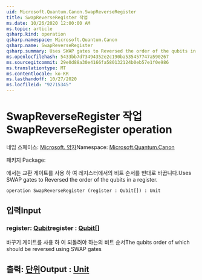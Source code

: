 ```yaml
---
uid: Microsoft.Quantum.Canon.SwapReverseRegister
title: SwapReverseRegister 작업
ms.date: 10/26/2020 12:00:00 AM
ms.topic: article
qsharp.kind: operation
qsharp.namespace: Microsoft.Quantum.Canon
qsharp.name: SwapReverseRegister
qsharp.summary: Uses SWAP gates to Reversed the order of the qubits in a register.
ms.openlocfilehash: 5433bb7d73494352e2c190ba535457747a590267
ms.sourcegitcommit: 29e0d88a30e4166fa580132124b0eb57e1f0e986
ms.translationtype: MT
ms.contentlocale: ko-KR
ms.lasthandoff: 10/27/2020
ms.locfileid: "92715345"
---
```

# <a name="swapreverseregister-operation"></a><span data-ttu-id="87bb3-102">SwapReverseRegister 작업</span><span class="sxs-lookup"><span data-stu-id="87bb3-102">SwapReverseRegister operation</span></span>

<span data-ttu-id="87bb3-103">네임 스페이스: [Microsoft. 양자](xref:Microsoft.Quantum.Canon)</span><span class="sxs-lookup"><span data-stu-id="87bb3-103">Namespace: [Microsoft.Quantum.Canon](xref:Microsoft.Quantum.Canon)</span></span>

<span data-ttu-id="87bb3-104">패키지 [](https://nuget.org/packages/)</span><span class="sxs-lookup"><span data-stu-id="87bb3-104">Package: [](https://nuget.org/packages/)</span></span>


<span data-ttu-id="87bb3-105">에서는 교환 게이트를 사용 하 여 레지스터에서의 비트 순서를 반대로 바꿉니다.</span><span class="sxs-lookup"><span data-stu-id="87bb3-105">Uses SWAP gates to Reversed the order of the qubits in a register.</span></span>

```qsharp
operation SwapReverseRegister (register : Qubit[]) : Unit
```


## <a name="input"></a><span data-ttu-id="87bb3-106">입력</span><span class="sxs-lookup"><span data-stu-id="87bb3-106">Input</span></span>

### <a name="register--qubit"></a><span data-ttu-id="87bb3-107">register: [Qubit](xref:microsoft.quantum.lang-ref.qubit)</span><span class="sxs-lookup"><span data-stu-id="87bb3-107">register : [Qubit](xref:microsoft.quantum.lang-ref.qubit)[]</span></span>

<span data-ttu-id="87bb3-108">바꾸기 게이트를 사용 하 여 되돌려야 하는의 비트 순서</span><span class="sxs-lookup"><span data-stu-id="87bb3-108">The qubits order of which should be reversed using SWAP gates</span></span>



## <a name="output--unit"></a><span data-ttu-id="87bb3-109">출력: [단위](xref:microsoft.quantum.lang-ref.unit)</span><span class="sxs-lookup"><span data-stu-id="87bb3-109">Output : [Unit](xref:microsoft.quantum.lang-ref.unit)</span></span>

